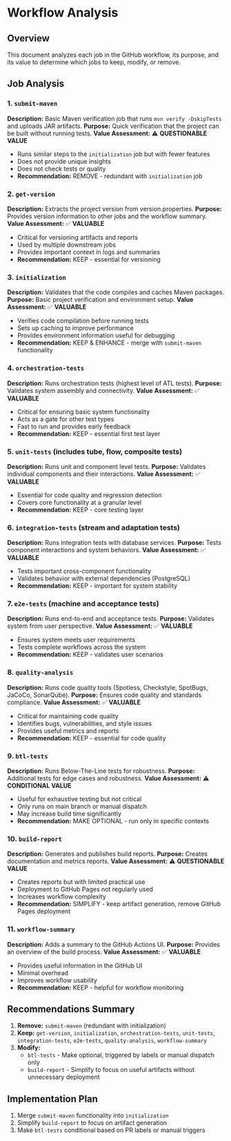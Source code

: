 # Workflow Analysis

## Overview

This document analyzes each job in the GitHub workflow, its purpose, and its value to determine which jobs to keep, modify, or remove.

## Job Analysis

### 1. `submit-maven`
**Description:** Basic Maven verification job that runs `mvn verify -DskipTests` and uploads JAR artifacts.
**Purpose:** Quick verification that the project can be built without running tests.
**Value Assessment:** ⚠️ **QUESTIONABLE VALUE**
- Runs similar steps to the `initialization` job but with fewer features
- Does not provide unique insights
- Does not check tests or quality
- **Recommendation:** REMOVE - redundant with `initialization` job

### 2. `get-version`
**Description:** Extracts the project version from version.properties.
**Purpose:** Provides version information to other jobs and the workflow summary.
**Value Assessment:** ✅ **VALUABLE**
- Critical for versioning artifacts and reports
- Used by multiple downstream jobs
- Provides important context in logs and summaries
- **Recommendation:** KEEP - essential for versioning

### 3. `initialization`
**Description:** Validates that the code compiles and caches Maven packages.
**Purpose:** Basic project verification and environment setup.
**Value Assessment:** ✅ **VALUABLE**
- Verifies code compilation before running tests
- Sets up caching to improve performance
- Provides environment information useful for debugging
- **Recommendation:** KEEP & ENHANCE - merge with `submit-maven` functionality

### 4. `orchestration-tests`
**Description:** Runs orchestration tests (highest level of ATL tests).
**Purpose:** Validates system assembly and connectivity.
**Value Assessment:** ✅ **VALUABLE**
- Critical for ensuring basic system functionality
- Acts as a gate for other test types
- Fast to run and provides early feedback
- **Recommendation:** KEEP - essential first test layer

### 5. `unit-tests` (includes tube, flow, composite tests)
**Description:** Runs unit and component level tests.
**Purpose:** Validates individual components and their interactions.
**Value Assessment:** ✅ **VALUABLE**
- Essential for code quality and regression detection
- Covers core functionality at a granular level
- **Recommendation:** KEEP - core testing layer

### 6. `integration-tests` (stream and adaptation tests)
**Description:** Runs integration tests with database services.
**Purpose:** Tests component interactions and system behaviors.
**Value Assessment:** ✅ **VALUABLE**
- Tests important cross-component functionality
- Validates behavior with external dependencies (PostgreSQL)
- **Recommendation:** KEEP - important for system stability

### 7. `e2e-tests` (machine and acceptance tests)
**Description:** Runs end-to-end and acceptance tests.
**Purpose:** Validates system from user perspective.
**Value Assessment:** ✅ **VALUABLE**
- Ensures system meets user requirements
- Tests complete workflows across the system
- **Recommendation:** KEEP - validates user scenarios

### 8. `quality-analysis`
**Description:** Runs code quality tools (Spotless, Checkstyle, SpotBugs, JaCoCo, SonarQube).
**Purpose:** Ensures code quality and standards compliance.
**Value Assessment:** ✅ **VALUABLE**
- Critical for maintaining code quality
- Identifies bugs, vulnerabilities, and style issues
- Provides useful metrics and reports
- **Recommendation:** KEEP - essential for code quality

### 9. `btl-tests`
**Description:** Runs Below-The-Line tests for robustness.
**Purpose:** Additional tests for edge cases and robustness.
**Value Assessment:** ⚠️ **CONDITIONAL VALUE**
- Useful for exhaustive testing but not critical
- Only runs on main branch or manual dispatch
- May increase build time significantly
- **Recommendation:** MAKE OPTIONAL - run only in specific contexts

### 10. `build-report`
**Description:** Generates and publishes build reports.
**Purpose:** Creates documentation and metrics reports.
**Value Assessment:** ⚠️ **QUESTIONABLE VALUE**
- Creates reports but with limited practical use
- Deployment to GitHub Pages not regularly used
- Increases workflow complexity
- **Recommendation:** SIMPLIFY - keep artifact generation, remove GitHub Pages deployment

### 11. `workflow-summary`
**Description:** Adds a summary to the GitHub Actions UI.
**Purpose:** Provides an overview of the build process.
**Value Assessment:** ✅ **VALUABLE**
- Provides useful information in the GitHub UI
- Minimal overhead
- Improves workflow usability
- **Recommendation:** KEEP - helpful for workflow monitoring

## Recommendations Summary

1. **Remove:** `submit-maven` (redundant with initialization)
2. **Keep:** `get-version`, `initialization`, `orchestration-tests`, `unit-tests`, `integration-tests`, `e2e-tests`, `quality-analysis`, `workflow-summary`
3. **Modify:** 
   - `btl-tests` - Make optional, triggered by labels or manual dispatch only
   - `build-report` - Simplify to focus on useful artifacts without unnecessary deployment

## Implementation Plan

1. Merge `submit-maven` functionality into `initialization`
2. Simplify `build-report` to focus on artifact generation
3. Make `btl-tests` conditional based on PR labels or manual triggers
